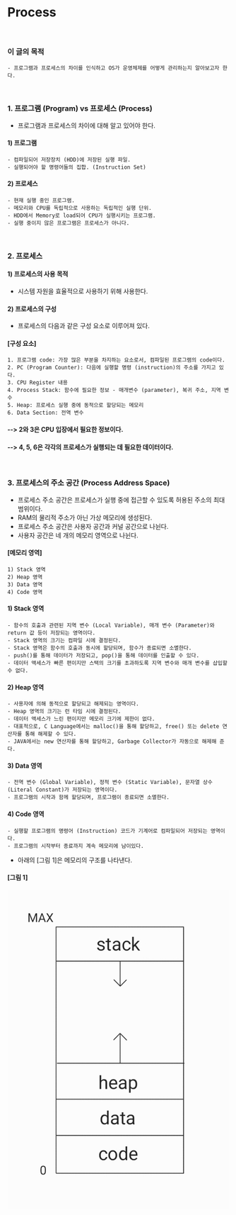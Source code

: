 # Process
<br/>

### 이 글의 목적
    - 프로그램과 프로세스의 차이를 인식하고 OS가 운영체제를 어떻게 관리하는지 알아보고자 한다.
<br/>

### 1. 프로그램 (Program) vs 프로세스 (Process)
- 프로그램과 프로세스의 차이에 대해 알고 있어야 한다.
#### 1) 프로그램
    - 컴파일되어 저장장치 (HDD)에 저장된 실행 파일.
    - 실행되어야 할 명령어들의 집합. (Instruction Set)
#### 2) 프로세스
    - 현재 실행 중인 프로그램.
    - 메모리와 CPU를 독립적으로 사용하는 독립적인 실행 단위.
    - HDD에서 Memory로 load되어 CPU가 실행시키는 프로그램.
    - 실행 중이지 않은 프로그램은 프로세스가 아니다.
<br/>

### 2. 프로세스
#### 1) 프로세스의 사용 목적
- 시스템 자원을 효율적으로 사용하기 위해 사용한다.
#### 2) 프로세스의 구성
- 프로세스의 다음과 같은 구성 요소로 이루어져 있다.
#### [구성 요소]
```plaintext
1. 프로그램 code: 가장 많은 부분을 차지하는 요소로서, 컴파일된 프로그램의 code이다.
2. PC (Program Counter): 다음에 실행할 명령 (instruction)의 주소를 가지고 있다.
3. CPU Register 내용
4. Process Stack: 함수에 필요한 정보 - 매개변수 (parameter), 복귀 주소, 지역 변수
5. Heap: 프로세스 실행 중에 동적으로 할당되는 메모리
6. Data Section: 전역 변수
```
#### --> 2와 3은 CPU 입장에서 필요한 정보이다.
#### --> 4, 5, 6은 각각의 프로세스가 실행되는 데 필요한 데이터이다.
<br/>

### 3. 프로세스의 주소 공간 (Process Address Space)
- 프로세스 주소 공간은 프로세스가 실행 중에 접근할 수 있도록 허용된 주소의 최대 범위이다.
- RAM의 물리적 주소가 아닌 가상 메모리에 생성된다.
- 프로세스 주소 공간은 사용자 공간과 커널 공간으로 나뉜다.
- 사용자 공간은 네 개의 메모리 영역으로 나뉜다.
#### [메모리 영역]
```plaintext
1) Stack 영역
2) Heap 영역
3) Data 영역
4) Code 영역
```
#### 1) Stack 영역
```plaintext
- 함수의 호출과 관련된 지역 변수 (Local Variable), 매개 변수 (Parameter)와 return 값 등이 저장되는 영역이다.
- Stack 영역의 크기는 컴파일 시에 결정된다.
- Stack 영역은 함수의 호출과 동시에 할당되며, 함수가 종료되면 소멸한다.
- push()를 통해 데이터가 저장되고, pop()을 통해 데이터를 인출할 수 있다.
- 데이터 액세스가 빠른 편이지만 스택의 크기를 초과하도록 지역 변수와 매개 변수를 삽입할 수 없다.
```
#### 2) Heap 영역
```plaintext
- 사용자에 의해 동적으로 할당되고 해제되는 영역이다.
- Heap 영역의 크기는 런 타임 시에 결정된다.
- 데이터 액세스가 느린 편이지만 메모리 크기에 제한이 없다.
- 대표적으로, C Language에서는 malloc()을 통해 할당하고, free() 또는 delete 연산자를 통해 해제할 수 있다.
- JAVA에서는 new 연산자를 통해 할당하고, Garbage Collector가 자동으로 해제해 준다.
```
#### 3) Data 영역
```plaintext
- 전역 변수 (Global Variable), 정적 변수 (Static Variable), 문자열 상수 (Literal Constant)가 저장되는 영역이다.
- 프로그램의 시작과 함께 할당되며, 프로그램이 종료되면 소멸한다.
```
#### 4) Code 영역
```plaintext
- 실행할 프로그램의 명령어 (Instruction) 코드가 기계어로 컴파일되어 저장되는 영역이다.
- 프로그램의 시작부터 종료까지 계속 메모리에 남이있다.
```
- 아래의 [그림 1]은 메모리의 구조를 나타낸다.
#### [그림 1]
![IMAGE](../images/processOnMemory.jpg)
<br/>



